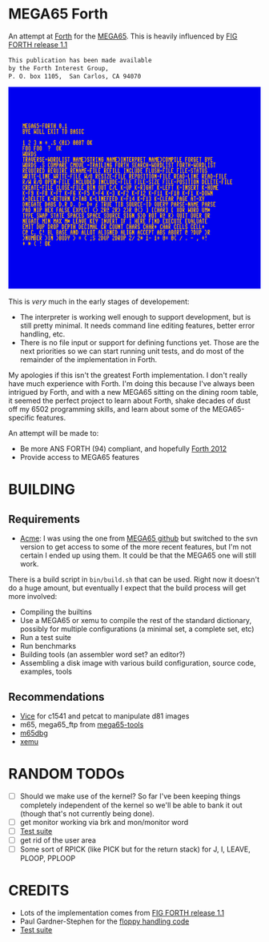 
# MEGA65 Forth

An attempt at [Forth](https://forth-standard.org/standard/words) for the [MEGA65](https://mega65.org/).  This is heavily influenced by [FIG FORTH release 1.1](https://github.com/ptorric/figforth)

```
This publication has been made available 
by the Forth Interest Group, 
P. O. box 1105,  San Carlos, CA 94070
```

![screenshot](doc/screenshot.png)

This is *very* much in the early stages of developement:

- The interpreter is working well enough to support development, but is still pretty minimal.  It needs command line editing features, better error handling, etc.
- There is no file input or support for defining functions yet.  Those are the next priorities so we can start running unit tests, and do most of the remainder of the implementation in Forth.

My apologies if this isn't the greatest Forth implementation.  I don't really have much experience with Forth.  I'm doing this because I've always been intrigued by Forth, and with a new MEGA65 sitting on the dining room table, it seemed the perfect project to learn about Forth, shake decades of dust off my 6502 programming skills, and learn about some of the MEGA65-specific features.

An attempt will be made to:

- Be more ANS FORTH (94) compliant, and hopefully [Forth 2012](http://www.forth200x.org/documents/forth-2012.pdf)
- Provide access to MEGA65 features

# BUILDING

## Requirements

- [Acme](https://sourceforge.net/projects/acme-crossass):  I was using the one from [MEGA65 github](https://github.com/MEGA65/acme) but switched to the svn version to get access to some of the more recent features, but I'm not certain I ended up using them.  It could be that the MEGA65 one will still work.

There is a build script in `bin/build.sh` that can be used.  Right now it doesn't do a huge amount, but eventually I expect
that the build process will get more involved:

- Compiling the builtins
- Use a MEGA65 or xemu to compile the rest of the standard dictionary, possibly for multiple configurations (a minimal set, a complete set, etc)
- Run a test suite
- Run benchmarks
- Building tools (an assembler word set? an editor?)
- Assembling a disk image with various build configuration, source code, examples, tools

## Recommendations

- [Vice](https://vice-emu.sourceforge.io/) for c1541 and petcat to manipulate d81 images
- m65, mega65_ftp from [mega65-tools](https://github.com/MEGA65/mega65-tools)
- [m65dbg](https://github.com/MEGA65/m65dbg)
- [xemu](https://github.com/lgblgblgb/xemu)

# RANDOM TODOs

- [ ] Should we make use of the kernel?  So far I've been keeping things completely independent of the kernel so we'll be able to bank it out (though that's not currently being done).
- [ ] get monitor working via brk and mon/monitor word
- [ ] [Test suite](https://github.com/gerryjackson/forth2012-test-suite)
- [ ] get rid of the user area
- [ ] Some sort of RPICK (like PICK but for the return stack) for J, I, LEAVE, PLOOP, PPLOOP

# CREDITS

- Lots of the implementation comes from [FIG FORTH release 1.1](https://github.com/ptorric/figforth)
- Paul Gardner-Stephen for the [floppy handling code](https://github.com/MEGA65/mega65-tools/blob/master/src/utilities/fastload_demo.asm)
- [Test suite](https://github.com/gerryjackson/forth2012-test-suite)
